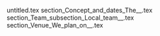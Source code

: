 untitled.tex
section_Concept_and_dates_The__.tex
section_Team_subsection_Local_team__.tex
section_Venue_We_plan_on__.tex